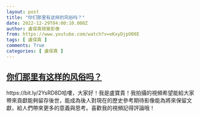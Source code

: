 ```yaml
---
layout: post
title: "你们那里有这样的风俗吗？"
date: 2022-12-29T04:00:10.000Z
author: 盧保貴視覺影像
from: https://www.youtube.com/watch?v=oKxyDjpO08E
tags: [ 盧保貴 ]
comments: True
categories: [ 盧保貴 ]
---
```

<!--1672286410000-->
[你们那里有这样的风俗吗？](https://www.youtube.com/watch?v=oKxyDjpO08E)
------

<div>
https://bit.ly/2YsRD8D哈嘍，大家好！我是盧寶貴！我拍攝的視頻希望能給大家帶來貢獻能夠留存後世，能成為後人對現在的歷史參考期待影像能為將來保留文獻，給人們帶來更多的意義與思考。喜歡我的視頻記得評論哦！
</div>
